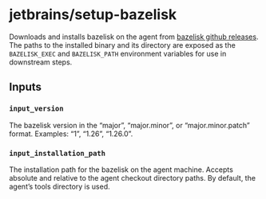 # jetbrains/setup-bazelisk

Downloads and installs bazelisk on the agent from [bazelisk github releases](https://api.github.com/repos/bazelbuild/bazelisk/releases).
The paths to the installed binary and its directory are exposed as the `BAZELISK_EXEC` and `BAZELISK_PATH` environment variables for use in downstream steps.

## Inputs

### `input_version`
The bazelisk version in the “major”, “major.minor”, or “major.minor.patch” format. Examples: “1”, “1.26”, “1.26.0”.

### `input_installation_path`
The installation path for the bazelisk on the agent machine. 
Accepts absolute and relative to the agent checkout directory paths. 
By default, the agent’s tools directory is used.